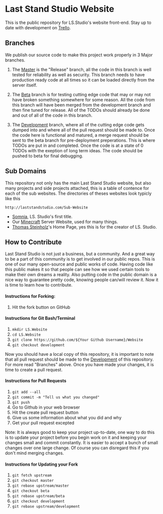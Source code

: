 # Last Stand Studio Website

This is the public repository for LS.Studio's website front-end. Stay up to date with development on [Trello](https://trello.com/b/farQduUj).

## Branches

We publish our source code to make this project work properly in 3 Major branches.

1. The [Master](https://github.com/LastStandStudio/Website/tree/master) is the "Release" branch, 
all the code in this branch is well tested for reliability as well as security. This branch needs to have production 
ready code at all times so it can be loaded directly from the server itself.

2. The [Beta](https://github.com/LastStandStudio/Website/tree/beta) branch is for testing cutting edge code that may or
may not have broken something somewhere for some reason. All the code from this branch will have been merged from
the development branch and then fine tuned for release. All of the TODOs should already be done and out of all of the code in this branch.

3. The [Development](https://github.com/LastStandStudio/Website/tree/development) branch, where all of the cutting edge
code gets dumped into and where all of the pull request should be made to. Once the code here is functional and matured,
a merge request should be sent to the beta branch for pre-deployment preperations. This is where TODOs are put in and completed. Once the code is at a state of 0 TODOs with the exeption of long term ideas. The code should be pushed to beta for final debugging.

## Sub Domains

This repository not only has the main Last Stand Studio website, but also many projects and side projects attached,
this is a table of contence for each of the sub websites. The directories of theses websites look typicly like this 
    
    http://laststandstudio.com/Sub-Website
    
* [Somnia](), LS. Studio's first title.
* Our [Minecraft]() Server Website, used for many things.
* [Thomas Steinholz]()'s Home Page, yes this is for the creator of LS. Studio.

## How to Contribute

Last Stand Studio is not just a business, but a community. And a great way to be a part of this community is to get involved in our public repos. This is one of our many open-source and public works of code. Having code like this public makes it so that people can see how we used certain tools to make their own dreams a reality. Also putting code in the public domain is a nice way to guarantee pretty code, knowing people can/will review it. Now it is time to learn how to contribute.

#### Instructions for Forking:
1. Hit the fork button on GitHub

#### Instructions for Git Bash/Terminal
1. `mkdir LS.Website`
2. `cd LS.Website`
3. `git clone https://github.com/${Your Github Username}/Website`
4. `git checkout development`

Now you should have a local copy of this repository, it is important to note that all pull request should be made to the [Development](https://github.com/LastStandStudio/Website/tree/development) of this repository. For more read "Branches" above. Once you have made your changes, it is time to create a pull request.

#### Instructions for Pull Requests
1. `git add --all`
2. `git commit -m "Tell us what you changed"`
3. `git push`
4. Go to Github in your web browser
5. Hit the create pull request button
6. Give us some information about what you did and why
7. Get your pull request excepted

Note: It is always good to keep your project up-to-date, one way to do this is to update your project before you begin work on it and keeping your changes small and commit constantly. It is easier to accept a bunch of small changes over one large change. Of course you can disregard this if you don't mind merging changes.

#### Instructions for Updating your Fork
1. `git fetch upstream`
2. `git checkout master`
3. `git rebase upstream/master`
4. `git checkout beta`
5. `git rebase upstream/beta`
6. `git checkout development`
7. `git rebase upstream/development`
